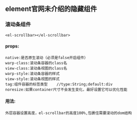 ## element官网未介绍的隐藏组件

### 滚动条组件 

```
<el-scrollbar></el-scrollbar>
```

#### props:
    native:是否原生滚动（必须是false开启组件）
    warp-class:滚动条容器的class名
    view-class:滚动条视图的class名
    warp-style:滚动条容器的样式
    view-style:滚动条视图的样式
    tag:组件容器的标签类型    //type:String;default:div
    noresize:如果container尺寸不会发生变化，最好设置它可以优化性能
#### 用法:

    外层容器设置高度，el-scrollbar的高度100%,包裹住需要滚动的dom结构
